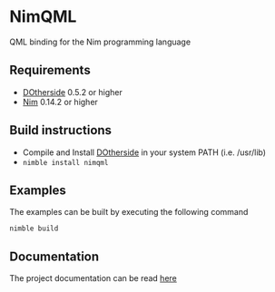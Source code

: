 # NimQML

QML binding for the Nim programming language

## Requirements
* [DOtherside](https://github.com/filcuc/DOtherSide) 0.5.2 or higher
* [Nim](http://nim-lang.org/) 0.14.2 or higher

## Build instructions
* Compile and Install [DOtherside](https://github.com/filcuc/DOtherSide) in your system PATH (i.e. /usr/lib)
* ```nimble install nimqml```

## Examples
The examples can be built by executing the following command
```
nimble build
```

## Documentation
The project documentation can be read [here](http://filcuc.github.io/nimqml/)
